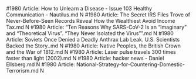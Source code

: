 #1980
Article: How to Unlearn a Disease - Issue 103 Healthy Communication - Nautilus.md N
#1980
Article: The Secret IRS Files Trove of Never-Before-Seen Records Reveal How the Wealthiest Avoid Income Tax.md N
#1980
Article: “Ten Reasons Why SARS-CoV-2 Is an “Imaginary” and “Theoretical Virus”. “They Never Isolated the Virus””.md N
#1980
Article: Soviets Once Denied a Deadly Anthrax Lab Leak. U.S. Scientists Backed the Story..md N
#1980
Article: Native Peoples, the British Crown and the War of 1812.md N
#1980
Article: Laser pulse travels 300 times faster than light (2002).md N
#1980
Article: hacker news - Daniel Ellsberg.md N
#1980
Article: National-Strategy-for-Countering-Domestic-Terrorism.md N
